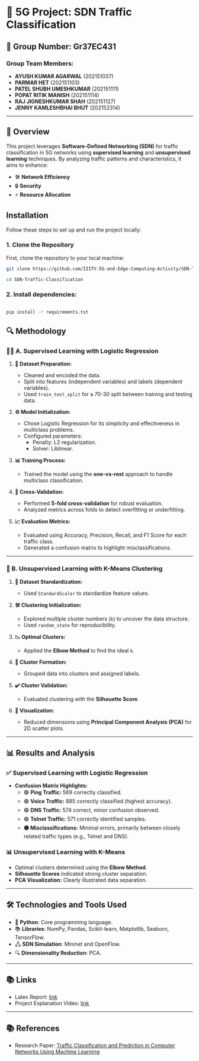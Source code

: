 # 🚀 5G Project: SDN Traffic Classification

## 🌟 Group Number: Gr37EC431

### Group Team Members:
- **AYUSH KUMAR AGARWAL** (202151037)  
- **PARMAR HET** (202151103)  
- **PATEL SHUBH UMESHKUMAR** (202151111)  
- **POPAT RITIK MANISH** (202151114)  
- **RAJ JIGNESHKUMAR SHAH** (202151127)  
- **JENNY KAMLESHBHAI BHUT** (202152314)  

---

## 📖 Overview
This project leverages **Software-Defined Networking (SDN)** for traffic classification in 5G networks using **supervised learning** and **unsupervised learning** techniques. By analyzing traffic patterns and characteristics, it aims to enhance:  
- 🛠 **Network Efficiency**  
- 🔒 **Security**  
- ⚡ **Resource Allocation**



## Installation

Follow these steps to set up and run the project locally:

### 1. Clone the Repository
First, clone the repository to your local machine:
```bash
git clone https://github.com/IIITV-5G-and-Edge-Computing-Activity/SDN-Traffic-Classification.git

cd SDN-Traffic-Classification
```
### 2. Install dependencies:
```bash

pip install -r requirements.txt
```

## 🔍 Methodology

### **🧑‍🏫 A. Supervised Learning with Logistic Regression**
1. **🧹 Dataset Preparation:**
   - Cleaned and encoded the data.  
   - Split into features (independent variables) and labels (dependent variables).  
   - Used `train_test_split` for a 70-30 split between training and testing data.

2. **⚙️ Model Initialization:**
   - Chose Logistic Regression for its simplicity and effectiveness in multiclass problems.  
   - Configured parameters:
     - Penalty: L2 regularization.  
     - Solver: Liblinear.

3. **📊 Training Process:**
   - Trained the model using the **one-vs-rest** approach to handle multiclass classification.  

4. **🔄 Cross-Validation:**
   - Performed **5-fold cross-validation** for robust evaluation.  
   - Analyzed metrics across folds to detect overfitting or underfitting.  

5. **📈 Evaluation Metrics:**
   - Evaluated using Accuracy, Precision, Recall, and F1 Score for each traffic class.  
   - Generated a confusion matrix to highlight misclassifications.  

---

### **🤖 B. Unsupervised Learning with K-Means Clustering**
1. **📏 Dataset Standardization:**
   - Used `StandardScaler` to standardize feature values.  

2. **🛠 Clustering Initialization:**
   - Explored multiple cluster numbers (`k`) to uncover the data structure.  
   - Used `random_state` for reproducibility.  

3. **📉 Optimal Clusters:**
   - Applied the **Elbow Method** to find the ideal `k`.  

4. **🔗 Cluster Formation:**
   - Grouped data into clusters and assigned labels.  

5. **✔️ Cluster Validation:**
   - Evaluated clustering with the **Silhouette Score**.  

6. **🌈 Visualization:**
   - Reduced dimensions using **Principal Component Analysis (PCA)** for 2D scatter plots.  

---

## 📊 Results and Analysis

### **✅ Supervised Learning with Logistic Regression**
- **Confusion Matrix Highlights:**  
  - 🟢 **Ping Traffic:** 569 correctly classified.  
  - 🟢 **Voice Traffic:** 885 correctly classified (highest accuracy).  
  - 🟢 **DNS Traffic:** 574 correct, minor confusion observed.  
  - 🟢 **Telnet Traffic:** 571 correctly identified samples.  
  - **🟡 Misclassifications:** Minimal errors, primarily between closely related traffic types (e.g., Telnet and DNS).

### **📊 Unsupervised Learning with K-Means**
- Optimal clusters determined using the **Elbow Method**.  
- **Silhouette Scores** indicated strong cluster separation.  
- **PCA Visualization:** Clearly illustrated data separation.

---

## 🛠 Technologies and Tools Used
- 🐍 **Python**: Core programming language.  
- 📚 **Libraries**: NumPy, Pandas, Scikit-learn, Matplotlib, Seaborn, TensorFlow.  
- 🖧 **SDN Simulation**: Mininet and OpenFlow.  
- 🔍 **Dimensionality Reduction**: PCA.
  
---
## 📚 **Links**
- Latex Report: [link](https://www.overleaf.com/read/cwtwdgfqwkfj#f07efe)
- Project Explanation Video: [link](https://drive.google.com/file/d/1Ck5d_CefULr9KrpvQ8s6a9O1iKiQseDi/view?usp=sharing)

---
## 📚 **References**
- Research Paper: [Traffic Classification and Prediction in Computer Networks Using Machine Learning](https://www.sciencedirect.com/science/article/pii/S1877050920312928?ref=pdf_download&fr=RR-2&rr=8defc9d77d04032e)
